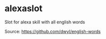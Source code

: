 # alexaslot
Slot for alexa skill with all english words

Source: https://github.com/dwyl/english-words
